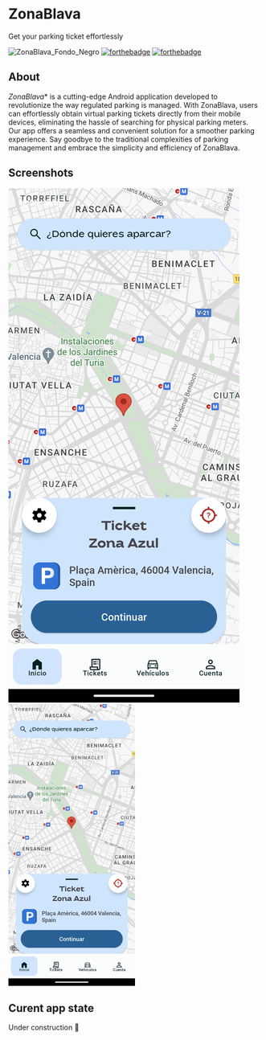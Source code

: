 # ZonaBlava

Get your parking ticket effortlessly

![ZonaBlava_Fondo_Negro](https://github.com/xicotet/ZonaBlava/assets/95344529/4074ce71-ec6e-438f-b5b0-3fb0044ce5bd)
[![forthebadge](https://forthebadge.com/images/badges/built-for-android.svg)](https://forthebadge.com)
[![forthebadge](https://forthebadge.com/images/badges/powered-by-coffee.svg)](https://forthebadge.com)

## About

*ZonaBlava** is a cutting-edge Android application developed to revolutionize the way regulated parking is managed. With ZonaBlava, users can effortlessly obtain virtual parking tickets directly from their mobile devices, eliminating the hassle of searching for physical parking meters. Our app offers a seamless and convenient solution for a smoother parking experience. Say goodbye to the traditional complexities of parking management and embrace the simplicity and efficiency of ZonaBlava.

## Screenshots
![Home ScreenShoot of ZonaBlava App](./Media/final-home.png)
<img src="./Media/final-home.png" style="height: 50%; width:50%;"/>
## Curent app state
Under construction 🚧

<!-- This is a comment in Markdown -->